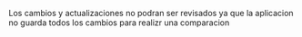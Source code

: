 Los cambios y actualizaciones no podran ser revisados ya que la aplicacion no guarda todos los cambios para realizr una comparacion

